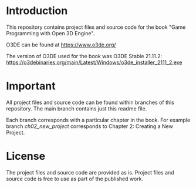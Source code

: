 # Introduction

This repository contains project files and source code for the book "Game Programming with Open 3D Engine".

O3DE can be found at https://www.o3de.org/

The version of O3DE used for the book was O3DE Stable 21.11.2: https://o3debinaries.org/main/Latest/Windows/o3de_installer_2111_2.exe

# Important

All project files and source code can be found within branches of this repository. The main branch contains just this readme file.

Each branch corresponds with a particular chapter in the book. For example branch *ch02_new_project* corresponds to Chapter 2: Creating a New Project.


# License

The project files and source code are provided as is. Project files and source code is free to use as part of the published work.
